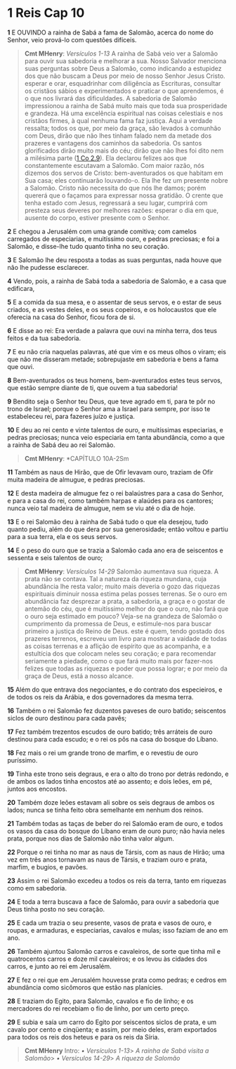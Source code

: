 # 1 Reis Cap 10

**1** 	E OUVINDO a rainha de Sabá a fama de Salomão, acerca do nome do Senhor, veio prová-lo com questões difíceis.

> **Cmt MHenry**: *Versículos 1-13* A rainha de Sabá veio ver a Salomão para ouvir sua sabedoria e melhorar a sua. Nosso Salvador menciona suas perguntas sobre Deus a Salomão, como indicando a estupidez dos que não buscam a Deus por meio de nosso Senhor Jesus Cristo. esperar e orar, esquadrinhar com diligência as Escrituras, consultar os cristãos sábios e experimentados e praticar o que aprendemos, é o que nos livrará das dificuldades. A sabedoria de Salomão impressionou a rainha de Sabá muito mais que toda sua prosperidade e grandeza. Há uma excelência espiritual nas coisas celestiais e nos cristãos firmes, à qual nenhuma fama faz justiça. Aqui a verdade ressalta; todos os que, por meio da graça, são levados à comunhão com Deus, dirão que não lhes tinham falado nem da metade dos prazeres e vantagens dos caminhos da sabedoria. Os santos glorificados dirão muito mais do céu; dirão que não lhes foi dito nem a milésima parte ([1 Co 2.9](../46N-1Co/02.md#9)). Ela declarou felizes aos que constantemente escutavam a Salomão. Com maior razão, nós dizemos dos servos de Cristo: bem-aventurados os que habitam em Sua casa; eles continuarão louvando-o. Ela lhe fez um presente nobre a Salomão. Cristo não necessita do que nós lhe damos; porém quererá que o façamos para expressar nossa gratidão. O crente que tenha estado com Jesus, regressará a seu lugar, cumprirá com presteza seus deveres por melhores razões: esperar o dia em que, ausente do corpo, estiver presente com o Senhor.

**2** 	E chegou a Jerusalém com uma grande comitiva; com camelos carregados de especiarias, e muitíssimo ouro, e pedras preciosas; e foi a Salomão, e disse-lhe tudo quanto tinha no seu coração.

**3** 	E Salomão lhe deu resposta a todas as suas perguntas, nada houve que não lhe pudesse esclarecer.

**4** 	Vendo, pois, a rainha de Sabá toda a sabedoria de Salomão, e a casa que edificara,

**5** 	E a comida da sua mesa, e o assentar de seus servos, e o estar de seus criados, e as vestes deles, e os seus copeiros, e os holocaustos que ele oferecia na casa do Senhor, ficou fora de si.

**6** 	E disse ao rei: Era verdade a palavra que ouvi na minha terra, dos teus feitos e da tua sabedoria.

**7** 	E eu não cria naquelas palavras, até que vim e os meus olhos o viram; eis que não me disseram metade; sobrepujaste em sabedoria e bens a fama que ouvi.

**8** 	Bem-aventurados os teus homens, bem-aventurados estes teus servos, que estão sempre diante de ti, que ouvem a tua sabedoria!

**9** 	Bendito seja o Senhor teu Deus, que teve agrado em ti, para te pôr no trono de Israel; porque o Senhor ama a Israel para sempre, por isso te estabeleceu rei, para fazeres juízo e justiça.

**10** 	E deu ao rei cento e vinte talentos de ouro, e muitíssimas especiarias, e pedras preciosas; nunca veio especiaria em tanta abundância, como a que a rainha de Sabá deu ao rei Salomão.

> **Cmt MHenry**: *CAPÍTULO 10A-2Sm

**11** 	Também as naus de Hirão, que de Ofir levavam ouro, traziam de Ofir muita madeira de almugue, e pedras preciosas.

**12** 	E desta madeira de almugue fez o rei balaústres para a casa do Senhor, e para a casa do rei, como também harpas e alaúdes para os cantores; nunca veio tal madeira de almugue, nem se viu até o dia de hoje.

**13** 	E o rei Salomão deu à rainha de Sabá tudo o que ela desejou, tudo quanto pediu, além do que dera por sua generosidade; então voltou e partiu para a sua terra, ela e os seus servos.

**14** 	E o peso do ouro que se trazia a Salomão cada ano era de seiscentos e sessenta e seis talentos de ouro;

> **Cmt MHenry**: *Versículos 14-29* Salomão aumentava sua riqueza. A prata não se contava. Tal a natureza da riqueza mundana, cuja abundância lhe resta valor; muito mais deveria o gozo das riquezas espirituais diminuir nossa estima pelas posses terrenas. Se o ouro em abundância faz desprezar a prata, a sabedoria, a graça e o gostar de antemão do céu, que é muitíssimo melhor do que o ouro, não fará que o ouro seja estimado em pouco? Veja-se na grandeza de Salomão o cumprimento da promessa de Deus, e estimule-nos para buscar primeiro a justiça do Reino de Deus. este é quem, tendo gostado dos prazeres terrenos, escreveu um livro para mostrar a vaidade de todas as coisas terrenas e a aflição de espírito que as acompanha, e a estultícia dos que colocam neles seu coração; e para recomendar seriamente a piedade, como o que fará muito mais por fazer-nos felizes que todas as riquezas e poder que possa lograr; e por meio da graça de Deus, está a nosso alcance.

**15** 	Além do que entrava dos negociantes, e do contrato dos especieiros, e de todos os reis da Arábia, e dos governadores da mesma terra.

**16** 	Também o rei Salomão fez duzentos paveses de ouro batido; seiscentos siclos de ouro destinou para cada pavês;

**17** 	Fez também trezentos escudos de ouro batido; três arráteis de ouro destinou para cada escudo; e o rei os pôs na casa do bosque do Líbano.

**18** 	Fez mais o rei um grande trono de marfim, e o revestiu de ouro puríssimo.

**19** 	Tinha este trono seis degraus, e era o alto do trono por detrás redondo, e de ambos os lados tinha encostos até ao assento; e dois leões, em pé, juntos aos encostos.

**20** 	Também doze leões estavam ali sobre os seis degraus de ambos os lados; nunca se tinha feito obra semelhante em nenhum dos reinos.

**21** 	Também todas as taças de beber do rei Salomão eram de ouro, e todos os vasos da casa do bosque do Líbano eram de ouro puro; não havia neles prata, porque nos dias de Salomão não tinha valor algum.

**22** 	Porque o rei tinha no mar as naus de Társis, com as naus de Hirão; uma vez em três anos tornavam as naus de Társis, e traziam ouro e prata, marfim, e bugios, e pavões.

**23** 	Assim o rei Salomão excedeu a todos os reis da terra, tanto em riquezas como em sabedoria.

**24** 	E toda a terra buscava a face de Salomão, para ouvir a sabedoria que Deus tinha posto no seu coração.

**25** 	E cada um trazia o seu presente, vasos de prata e vasos de ouro, e roupas, e armaduras, e especiarias, cavalos e mulas; isso faziam de ano em ano.

**26** 	Também ajuntou Salomão carros e cavaleiros, de sorte que tinha mil e quatrocentos carros e doze mil cavaleiros; e os levou às cidades dos carros, e junto ao rei em Jerusalém.

**27** 	E fez o rei que em Jerusalém houvesse prata como pedras; e cedros em abundância como sicômoros que estão nas planícies.

**28** 	E traziam do Egito, para Salomão, cavalos e fio de linho; e os mercadores do rei recebiam o fio de linho, por um certo preço.

**29** 	E subia e saía um carro do Egito por seiscentos siclos de prata, e um cavalo por cento e cinqüenta; e assim, por meio deles, eram exportados para todos os reis dos heteus e para os reis da Síria.


> **Cmt MHenry** Intro: *• Versículos 1-13*> *A rainha de Sabá visita a Salomão*> *• Versículos 14-29*> *A riqueza de Salomão*